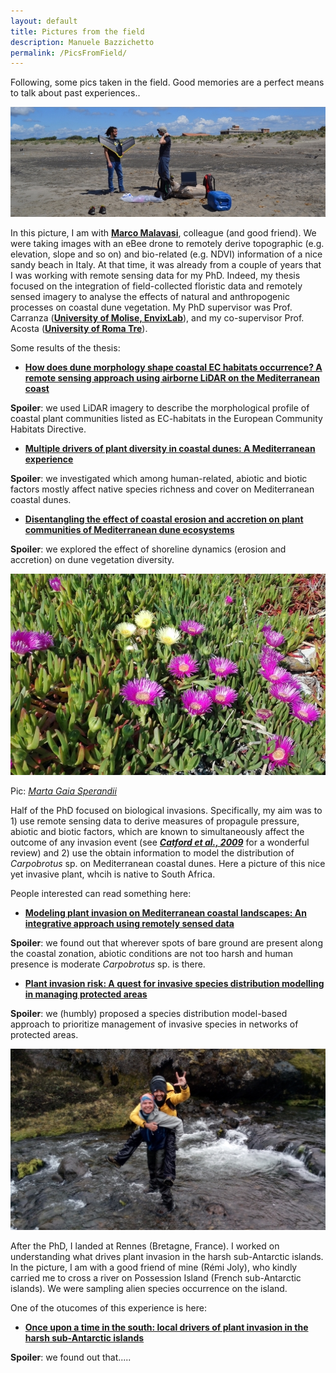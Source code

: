 ```yaml
---
layout: default
title: Pictures from the field
description: Manuele Bazzichetto
permalink: /PicsFromField/
---
```


Following, some pics taken in the field. Good memories are a perfect means to talk about past experiences..

![Me and Marco](images/IoeMarco_red.jpg)

In this picture, I am with [**Marco Malavasi**](https://www.researchgate.net/profile/Marco_Malavasi), colleague (and good friend). We were taking images with an eBee drone to remotely derive topographic (e.g. elevation, slope and so on) and bio-related (e.g. NDVI) information of a nice sandy beach in Italy.
At that time, it was already from a couple of years that I was working with remote sensing data for my PhD. Indeed, my thesis focused on the integration of field-collected floristic data and remotely sensed imagery to analyse the effects of natural and anthropogenic processes on coastal dune vegetation. My PhD supervisor was Prof. Carranza ([**University of Molise, EnvixLab**](http://envixlab.unimol.it/team/)), and my co-supervisor Prof. Acosta ([**University of Roma Tre**](https://scholar.google.it/citations?user=mquEQS0AAAAJ&hl=it&oi=sra)).

Some results of the thesis:
- [**How does dune morphology shape coastal EC habitats occurrence? A remote sensing approach using airborne LiDAR on the Mediterranean coast**](https://www.sciencedirect.com/science/article/pii/S1470160X16304435)

__Spoiler__: we used LiDAR imagery to describe the morphological profile of coastal plant communities listed as EC-habitats in the European Community Habitats Directive.

- [**Multiple drivers of plant diversity in coastal dunes: A Mediterranean experience**](https://www.sciencedirect.com/science/article/pii/S0048969718341950)

__Spoiler__: we investigated which among human-related, abiotic and biotic factors mostly affect native species richness and cover on Mediterranean coastal dunes.

- [**Disentangling the effect of coastal erosion and accretion on plant communities of Mediterranean dune ecosystems**](https://www.sciencedirect.com/science/article/abs/pii/S0272771420300251)

__Spoiler__: we explored the effect of shoreline dynamics (erosion and accretion) on dune vegetation diversity.

![_Carpobrotus_ sp.](images/Carpo.jpg)

Pic: [_Marta Gaia Sperandii_](https://www.researchgate.net/profile/Marta_Gaia_Sperandii)

Half of the PhD focused on biological invasions. Specifically, my aim was to 1) use remote sensing data to derive measures of propagule pressure, abiotic and biotic factors, which are known to simultaneously affect the outcome of any invasion event (see [___Catford et al., 2009___](https://onlinelibrary.wiley.com/doi/pdf/10.1111/j.1472-4642.2008.00521.x) for a wonderful review) and 2) use the obtain information to model the distribution of _Carpobrotus_ sp. on Mediterranean coastal dunes. Here a picture of this nice yet invasive plant, whcih is native to South Africa.

People interested can read something here:

- [**Modeling plant invasion on Mediterranean coastal landscapes: An integrative approach using remotely sensed data**](https://www.sciencedirect.com/science/article/abs/pii/S0169204617302967)

__Spoiler__: we found out that wherever spots of bare ground are present along the coastal zonation, abiotic conditions are not too harsh and human presence is moderate _Carpobrotus_ sp. is there.

- [**Plant invasion risk: A quest for invasive species distribution modelling in managing protected areas**](https://www.sciencedirect.com/science/article/abs/pii/S1470160X18305788)

__Spoiler__: we (humbly) proposed a species distribution model-based approach to prioritize management of invasive species in networks of protected areas.

![Me and Rémi](images/IoeRemi.jpg)

After the PhD, I landed at Rennes (Bretagne, France). I worked on understanding what drives plant invasion in the harsh sub-Antarctic islands. In the picture, I am with a good friend of mine (Rémi Joly), who kindly carried me to cross a river on Possession Island (French sub-Antarctic islands). We were sampling alien species occurrence on the island.

One of the otucomes of this experience is here:

- [**Once upon a time in the south: local drivers of plant invasion in the harsh sub-Antarctic islands**](https://www.biorxiv.org/content/10.1101/2020.07.19.210880v1)

__Spoiler__: we found out that.....
